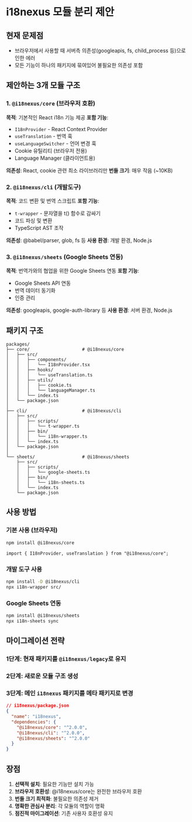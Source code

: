 # i18nexus 모듈 분리 제안

## 현재 문제점

- 브라우저에서 사용할 때 서버측 의존성(googleapis, fs, child_process 등)으로 인한 에러
- 모든 기능이 하나의 패키지에 묶여있어 불필요한 의존성 포함

## 제안하는 3개 모듈 구조

### 1. `@i18nexus/core` (브라우저 호환)

**목적**: 기본적인 React i18n 기능 제공
**포함 기능**:

- `I18nProvider` - React Context Provider
- `useTranslation` - 번역 훅
- `useLanguageSwitcher` - 언어 변경 훅
- Cookie 유틸리티 (브라우저 전용)
- Language Manager (클라이언트용)

**의존성**: React, cookie 관련 최소 라이브러리만
**번들 크기**: 매우 작음 (~10KB)

### 2. `@i18nexus/cli` (개발도구)

**목적**: 코드 변환 및 번역 스크립트
**포함 기능**:

- `t-wrapper` - 문자열을 t() 함수로 감싸기
- 코드 파싱 및 변환
- TypeScript AST 조작

**의존성**: @babel/parser, glob, fs 등
**사용 환경**: 개발 환경, Node.js

### 3. `@i18nexus/sheets` (Google Sheets 연동)

**목적**: 번역가와의 협업을 위한 Google Sheets 연동
**포함 기능**:

- Google Sheets API 연동
- 번역 데이터 동기화
- 인증 관리

**의존성**: googleapis, google-auth-library 등
**사용 환경**: 서버 환경, Node.js

## 패키지 구조

```
packages/
├── core/                    # @i18nexus/core
│   ├── src/
│   │   ├── components/
│   │   │   └── I18nProvider.tsx
│   │   ├── hooks/
│   │   │   └── useTranslation.ts
│   │   ├── utils/
│   │   │   ├── cookie.ts
│   │   │   └── languageManager.ts
│   │   └── index.ts
│   └── package.json
│
├── cli/                     # @i18nexus/cli
│   ├── src/
│   │   ├── scripts/
│   │   │   └── t-wrapper.ts
│   │   ├── bin/
│   │   │   └── i18n-wrapper.ts
│   │   └── index.ts
│   └── package.json
│
└── sheets/                  # @i18nexus/sheets
    ├── src/
    │   ├── scripts/
    │   │   └── google-sheets.ts
    │   ├── bin/
    │   │   └── i18n-sheets.ts
    │   └── index.ts
    └── package.json
```

## 사용 방법

### 기본 사용 (브라우저)

```bash
npm install @i18nexus/core
```

```tsx
import { I18nProvider, useTranslation } from "@i18nexus/core";
```

### 개발 도구 사용

```bash
npm install -D @i18nexus/cli
npx i18n-wrapper src/
```

### Google Sheets 연동

```bash
npm install @i18nexus/sheets
npx i18n-sheets sync
```

## 마이그레이션 전략

### 1단계: 현재 패키지를 `@i18nexus/legacy`로 유지

### 2단계: 새로운 모듈 구조 생성

### 3단계: 메인 `i18nexus` 패키지를 메타 패키지로 변경

```json
// i18nexus/package.json
{
  "name": "i18nexus",
  "dependencies": {
    "@i18nexus/core": "^2.0.0",
    "@i18nexus/cli": "^2.0.0",
    "@i18nexus/sheets": "^2.0.0"
  }
}
```

## 장점

1. **선택적 설치**: 필요한 기능만 설치 가능
2. **브라우저 호환성**: @i18nexus/core는 완전한 브라우저 호환
3. **번들 크기 최적화**: 불필요한 의존성 제거
4. **명확한 관심사 분리**: 각 모듈의 역할이 명확
5. **점진적 마이그레이션**: 기존 사용자 호환성 유지
